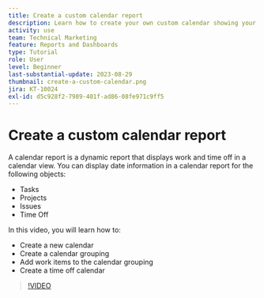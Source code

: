 ```yaml
---
title: Create a custom calendar report
description: Learn how to create your own custom calendar showing your work items and personal time off.
activity: use
team: Technical Marketing
feature: Reports and Dashboards
type: Tutorial
role: User
level: Beginner
last-substantial-update: 2023-08-29
thumbnail: create-a-custom-calendar.png
jira: KT-10024
exl-id: d5c928f2-7989-401f-ad86-08fe971c9ff5
---
```

# Create a custom calendar report

A calendar report is a dynamic report that displays work and time off in a calendar view. You can display date information in a calendar report for the following objects:

* Tasks
* Projects
* Issues
* Time Off

In this video, you will learn how to:

* Create a new calendar
* Create a calendar grouping
* Add work items to the calendar grouping
* Create a time off calendar

>[!VIDEO](https://video.tv.adobe.com/v/3423482/?quality=12&learn=on)

